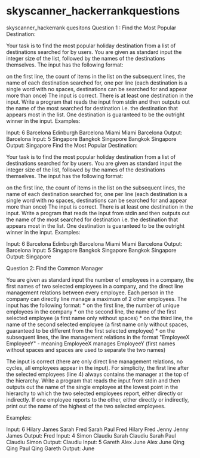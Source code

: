 # skyscanner_hackerrankquestions
skyscanner_hackerrank quesitons
Question 1 : Find the Most Popular Destination:

Your task is to find the most popular holiday destination from a list of destinations searched for by users. You are given as standard input the integer size of the list, followed by the names of the destinations themselves. The input has the following format:

on the first line, the count of items in the list
on the subsequent lines, the name of each destination searched for, one per line (each destination is a single word with no spaces, destinations can be searched for and appear more than once) The input is correct. There is at least one destination in the input. Write a program that reads the input from stdin and then outputs out the name of the most searched for destination i.e. the destination that appears most in the list. One destination is guaranteed to be the outright winner in the input.
Examples:

Input:
    6
    Barcelona
    Edinburgh
    Barcelona
    Miami
    Miami
    Barcelona
Output:
    Barcelona
Input:
    5
    Singapore
    Bangkok
    Singapore
    Bangkok
    Singapore
Output:
    Singapore Find the Most Popular Destination:

Your task is to find the most popular holiday destination from a list of destinations searched for by users. You are given as standard input the integer size of the list, followed by the names of the destinations themselves. The input has the following format:

on the first line, the count of items in the list
on the subsequent lines, the name of each destination searched for, one per line (each destination is a single word with no spaces, destinations can be searched for and appear more than once) The input is correct. There is at least one destination in the input. Write a program that reads the input from stdin and then outputs out the name of the most searched for destination i.e. the destination that appears most in the list. One destination is guaranteed to be the outright winner in the input.
Examples:

Input:
    6
    Barcelona
    Edinburgh
    Barcelona
    Miami
    Miami
    Barcelona
Output:
    Barcelona
Input:
    5
    Singapore
    Bangkok
    Singapore
    Bangkok
    Singapore
Output:
    Singapore
    
    
 Question 2: Find the Common Manager

You are given as standard input the number of employees in a company, the first names of two selected employees in a company, and the direct line management relations between every employee. Each person in the company can directly line manage a maximum of 2 other employees. The input has the following format: * on the first line, the number of unique employees in the company * on the second line, the name of the first selected employee (a first name only without spaces) * on the third line, the name of the second selected employee (a first name only without spaces, guaranteed to be different from the first selected employee) * on the subsequent lines, the line management relations in the format "EmployeeX EmployeeY" - meaning EmployeeX manages EmployeeY (first names without spaces and spaces are used to separate the two names)

The input is correct (there are only direct line management relations, no cycles, all employees appear in the input). For simplicity, the first line after the selected employees (line 4) always contains the manager at the top of the hierarchy. Write a program that reads the input from stdin and then outputs out the name of the single employee at the lowest point in the hierarchy to which the two selected employees report, either directly or indirectly. If one employee reports to the other, either directly or indirectly, print out the name of the highest of the two selected employees.

Examples:

Input:
    6
    Hilary
    James
    Sarah Fred
    Sarah Paul
    Fred Hilary
    Fred Jenny
    Jenny James
Output:
    Fred
Input:
    4
    Simon
    Claudiu
    Sarah Claudiu
    Sarah Paul
    Claudiu Simon
Output:
    Claudiu 
Input:
    5
    Gareth
    Alex
    June Alex
    June Qing
    Qing Paul
    Qing Gareth
Output:
    June
 
 
